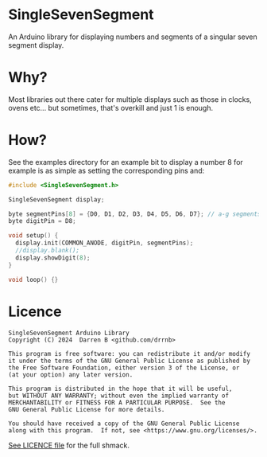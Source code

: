 # SingleSevenSegment
An Arduino library for displaying numbers and segments of a singular seven segment display.

# Why?
Most libraries out there cater for multiple displays such as those in clocks, ovens etc... but sometimes, that's overkill and just 1 is enough.

# How?
See the examples directory for an example bit to display a number 8 for example is as simple as setting the corresponding pins and:  
```cpp
#include <SingleSevenSegment.h>

SingleSevenSegment display;

byte segmentPins[8] = {D0, D1, D2, D3, D4, D5, D6, D7}; // a-g segments
byte digitPin = D8;

void setup() {
  display.init(COMMON_ANODE, digitPin, segmentPins);
  //display.blank();
  display.showDigit(8);
}

void loop() {}
```
# Licence
```
SingleSevenSegment Arduino Library
Copyright (C) 2024  Darren B <github.com/drrnb>

This program is free software: you can redistribute it and/or modify
it under the terms of the GNU General Public License as published by
the Free Software Foundation, either version 3 of the License, or
(at your option) any later version.

This program is distributed in the hope that it will be useful,
but WITHOUT ANY WARRANTY; without even the implied warranty of
MERCHANTABILITY or FITNESS FOR A PARTICULAR PURPOSE.  See the
GNU General Public License for more details.

You should have received a copy of the GNU General Public License
along with this program.  If not, see <https://www.gnu.org/licenses/>.
```
[See LICENCE file](LICENCE.md) for the full shmack.

